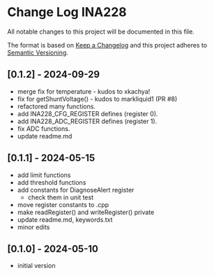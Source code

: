 # Change Log INA228

All notable changes to this project will be documented in this file.

The format is based on [Keep a Changelog](http://keepachangelog.com/)
and this project adheres to [Semantic Versioning](http://semver.org/).


## [0.1.2] - 2024-09-29
- merge fix for temperature - kudos to xkachya!
- fix for getShuntVoltage() - kudos to markliquid1 (PR #8)
- refactored many functions.
- add INA228_CFG_REGISTER defines (register 0).
- add INA228_ADC_REGISTER defines (register 1).
- fix ADC functions.
- update readme.md

## [0.1.1] - 2024-05-15
- add limit functions
- add threshold functions
- add constants for DiagnoseAlert register
  - check them in unit test
- move register constants to .cpp
- make readRegister() and writeRegister() private
- update readme.md, keywords.txt
- minor edits


## [0.1.0] - 2024-05-10
- initial version



